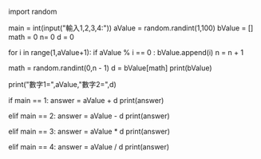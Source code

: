 import random

main = int(input("輸入1,2,3,4:"))
aValue = random.randint(1,100)
bValue = []
math = 0
n= 0
d = 0

for i in range(1,aValue+1):
    if aValue % i == 0 :
        bValue.append(i)
        n = n + 1
    
math = random.randint(0,n - 1)
d = bValue[math]
print(bValue)


print("數字1=",aValue,"數字2=",d)

if main == 1:
    answer = aValue + d
    print(answer)

elif main == 2:
    answer = aValue - d
    print(answer)
    
elif main == 3:
    answer = aValue * d
    print(answer)
    
elif main == 4:
    answer = aValue / d
    print(answer)
